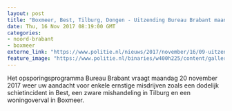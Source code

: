 ```yaml
---
layout: post
title: "Boxmeer, Best, Tilburg, Dongen - Uitzending Bureau Brabant maandag 20 november"
date: Thu, 16 Nov 2017 08:19:00 GMT
categories: 
- noord-brabant 
- boxmeer 
externe_link: "https://www.politie.nl/nieuws/2017/november/16/09-uitzending-bureau-brabant-maandag-20-november.html"
feature_image: "https://www.politie.nl/binaries/w400h225/content/gallery/politie/nieuws/2017/november/09-ob/jiske-besterdring-1.jpg"
---
```


Het opsporingsprogramma Bureau Brabant vraagt maandag 20 november 2017 weer uw aandacht voor enkele ernstige misdrijven zoals een dodelijk schietincident in Best, een zware mishandeling in Tilburg en een woningoverval in Boxmeer.
